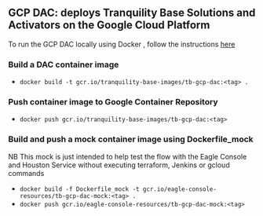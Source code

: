 ## GCP DAC: deploys Tranquility Base Solutions and Activators on the Google Cloud Platform

To run the GCP DAC locally using Docker , follow the instructions [here](https://github.com/tranquilitybase-io/tb-gcp-dac/wiki/Run-DAC-locally-with-Docker) 

### Build a DAC container image 
*   `docker build -t gcr.io/tranquility-base-images/tb-gcp-dac:<tag> .`

### Push container image to Google Container Repository
*   `docker push gcr.io/tranquility-base-images/tb-gcp-dac:<tag>`

### Build and push a mock container image using Dockerfile_mock
NB This mock is just intended to help test the flow with the Eagle Console and Houston Service without executing terraform, Jenkins or gcloud commands
*   `docker build -f Dockerfile_mock -t gcr.io/eagle-console-resources/tb-gcp-dac-mock:<tag> .`
*   `docker push gcr.io/eagle-console-resources/tb-gcp-dac-mock:<tag>`